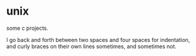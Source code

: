 # unix

some c projects. 

I go back and forth between two spaces and four spaces for indentation, and curly braces on their own lines sometimes, and sometimes not. 
